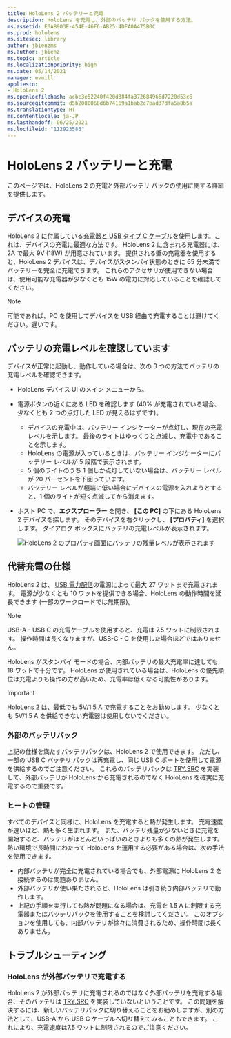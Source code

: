 ```yaml
---
title: HoloLens 2 バッテリーと充電
description: HoloLens を充電し、外部のバッテリ パックを使用する方法。
ms.assetid: E0AB903E-454E-46F6-AB25-4DFA0A475B0C
ms.prod: hololens
ms.sitesec: library
author: jbienzms
ms.author: jbienz
ms.topic: article
ms.localizationpriority: high
ms.date: 05/14/2021
manager: evmill
appliesto:
- HoloLens 2
ms.openlocfilehash: acbc3e52240f420d384fa372684966d7220d53c6
ms.sourcegitcommit: d5b2080868d6b74169a1bab2c7bad37dfa5a8b5a
ms.translationtype: HT
ms.contentlocale: ja-JP
ms.lasthandoff: 06/25/2021
ms.locfileid: "112923586"
---
```

# <a name="hololens-2-battery-and-charging"></a>HoloLens 2 バッテリーと充電

このページでは、HoloLens 2 の充電と外部バッテリ パックの使用に関する詳細を提供します。

## <a name="charging-the-device"></a>デバイスの充電

HoloLens 2 に付属している[充電器と USB タイプ C ケーブル](https://www.microsoft.com/en-us/p/microsoft-hololens-2-usb-c-charger-cable/8vj21f2z8pk5?rtc=1)を使用します。これは、デバイスの充電に最適な方法です。 HoloLens 2 に含まれる充電器には、2A で最大 9V (18W) が用意されています。 提供される壁の充電器を使用すると、HoloLens 2 デバイスは、デバイスがスタンバイ状態のときに 65 分未満でバッテリーを完全に充電できます。 これらのアクセサリが使用できない場合は、使用可能な充電器が少なくとも 15W の電力に対応していることを確認してください。

> [!NOTE]
> 可能であれば、PC を使用してデバイスを USB 経由で充電することは避けてください。遅いです。

## <a name="checking-the-battery-charge-level"></a>バッテリの充電レベルを確認しています
デバイスが正常に起動し、動作している場合は、次の 3 つの方法でバッテリの充電レベルを確認できます。

- HoloLens デバイス UI のメイン メニューから。
- 電源ボタンの近くにある LED を確認します (40% が充電されている場合、少なくとも 2 つの点灯した LED が見えるはずです)。
    - デバイスの充電中は、バッテリー インジケーターが点灯し、現在の充電レベルを示します。  最後のライトはゆっくりと点滅し、充電中であることを示します。
    - HoloLens の電源が入っているときは、バッテリー インジケーターにバッテリー レベルが 5 段階で表示されます。
    - 5 個のライトのうち 1 個しか点灯していない場合は、バッテリー レベルが 20 パーセントを下回っています。
    - バッテリー レベルが極端に低い場合にデバイスの電源を入れようとすると、1 個のライトが短く点滅してから消えます。
- ホスト PC で、**エクスプローラー** を開き、 **[この PC]** の下にある HoloLens 2 デバイスを探します。 そのデバイスを右クリックし、 **[プロパティ]** を選択します。 ダイアログ ボックスにバッテリの充電レベルが表示されます。

   ![HoloLens 2 のプロパティ画面にバッテリの残量レベルが表示されます](images/ResetRecovery2.png)

## <a name="alternative-charging-specifications"></a>代替充電の仕様

HoloLens 2 は、 [USB 電力配信](https://www.usb.org/usb-charger-pd)の電源によって最大 27 ワットまで充電されます。 電源が少なくとも 10 ワットを提供できる場合、HoloLens の動作時間を延長できます (一部のワークロードでは無期限)。 

> [!NOTE]
> USB-A - USB C の充電ケーブルを使用すると、充電は 7.5 ワットに制限されます。 操作時間は長くなりますが、USB-C - C を使用した場合ほどではありません。

HoloLens がスタンバイ モードの場合、内部バッテリの最大充電率に達しても 18 ワットで十分です。 HoloLens が使用されている場合は、HoloLens の優先順位は充電よりも操作の方が高いため、充電率は低くなる可能性があります。

> [!IMPORTANT]
> HoloLens 2 は、最低でも 5V/1.5 A で充電することをお勧めします。 少なくとも 5V/1.5 A を供給できない充電器は使用しないでください。 

### <a name="external-battery-packs"></a>外部のバッテリパック

上記の仕様を満たすバッテリパックは、HoloLens 2 で使用できます。 ただし、一部の USB C バッテリ パックは再充電し、同じ USB C ポートを使用して電源を供給するのでご注意ください。 これらのバッテリパックは [TRY.SRC](https://usb.org/document-library/usb-type-cr-cable-and-connector-specification-revision-20) を実装して、外部バッテリが HoloLens から充電されるのでなく HoloLens を確実に充電するので重要です。 

### <a name="managing-heat"></a>ヒートの管理

すべてのデバイスと同様に、HoloLens を充電すると熱が発生します。 充電速度が速いほど、熱も多く生まれます。 また、バッテリ残量が少ないときに充電を開始すると、バッテリがほとんどいっぱいのときよりも多くの熱が発生します。 熱い環境で長時間にわたって HoloLens を運用する必要がある場合は、次の手法を使用できます。

- 内部バッテリが完全に充電されている場合でも、外部電源に HoloLens 2 を接続するのは問題ありません。
- 外部バッテリが使い果たされると、HoloLens は引き続き内部バッテリで動作します。    
- 上記の手順を実行しても熱が問題になる場合は、充電を 1.5 A に制限する充電器またはバッテリパックを使用することを検討してください。 このオプションを使用しても、内部バッテリが徐々に消費されるため、操作時間は長くありません。

## <a name="troubleshooting"></a>トラブルシューティング


### <a name="hololens-charges-external-battery"></a>HoloLens が外部バッテリで充電する
HoloLens 2 が外部バッテリに充電されるのではなく外部バッテリを充電する場合、そのバッテリは [TRY.SRC](https://usb.org/document-library/usb-type-cr-cable-and-connector-specification-revision-20) を実装していないということです。 この問題を解決するには、新しいバッテリパックに切り替えることをお勧めしますが、別の方法として、USB-A から USB C ケーブルへ切り替えてみることもできます。 これにより、充電速度は7.5 ワットに制限されるのでご注意ください。

